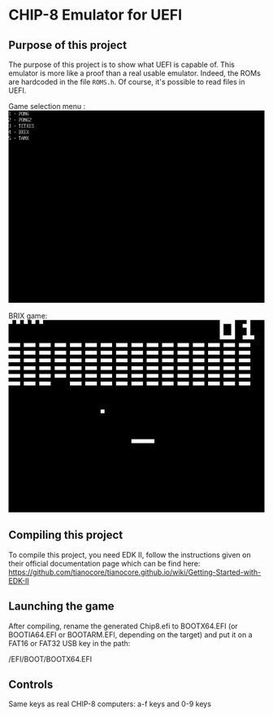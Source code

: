 # CHIP-8 Emulator for UEFI

## Purpose of this project

The purpose of this project is to show what UEFI is capable of. This emulator is more like a proof than a real usable emulator. Indeed, the ROMs are hardcoded in the file `ROMS.h`. Of course, it's possible to read files in UEFI.


Game selection menu :
![Menu](menu.jpg)


BRIX game:
![Brix](ingame.jpg)


## Compiling this project
To compile this project, you need EDK II, follow the instructions given on their official documentation page which can be find here: https://github.com/tianocore/tianocore.github.io/wiki/Getting-Started-with-EDK-II


## Launching the game

After compiling, rename the generated Chip8.efi to BOOTX64.EFI (or BOOTIA64.EFI or BOOTARM.EFI, depending on the target) and put it on a FAT16 or FAT32 USB key in the path:

/EFI/BOOT/BOOTX64.EFI

## Controls

Same keys as real CHIP-8 computers:
a-f keys and 0-9 keys
